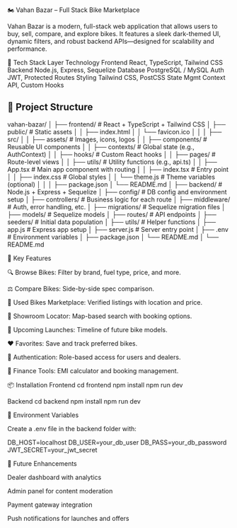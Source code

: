 🏍️ Vahan Bazar – Full Stack Bike Marketplace

Vahan Bazar is a modern, full-stack web application that allows users to buy, sell, compare, and explore bikes. It features a sleek dark-themed UI, dynamic filters, and robust backend APIs—designed for scalability and performance.

🚀 Tech Stack
Layer	Technology
Frontend	React, TypeScript, Tailwind CSS
Backend	Node.js, Express, Sequelize
Database	PostgreSQL / MySQL
Auth	JWT, Protected Routes
Styling	Tailwind CSS, PostCSS
State Mgmt	Context API, Custom Hooks


## 🧱 Project Structure

vahan-bazar/
│
├── frontend/                         # React + TypeScript + Tailwind CSS
│   ├── public/                       # Static assets
│   │   ├── index.html
│   │   └── favicon.ico
│   │
│   ├── src/
│   │   ├── assets/                   # Images, icons, logos
│   │   ├── components/               # Reusable UI components
│   │   ├── contexts/                 # Global state (e.g., AuthContext)
│   │   ├── hooks/                    # Custom React hooks
│   │   ├── pages/                    # Route-level views
│   │   ├── utils/                    # Utility functions (e.g., api.ts)
│   │   ├── App.tsx                   # Main app component with routing
│   │   ├── index.tsx                 # Entry point
│   │   ├── index.css                 # Global styles
│   │   └── theme.js                  # Theme variables (optional)
│   │
│   ├── package.json
│   └── README.md
│
├── backend/                          # Node.js + Express + Sequelize
│   ├── config/                       # DB config and environment setup
│   ├── controllers/                  # Business logic for each route
│   ├── middleware/                   # Auth, error handling, etc.
│   ├── migrations/                   # Sequelize migration files
│   ├── models/                       # Sequelize models
│   ├── routes/                       # API endpoints
│   ├── seeders/                      # Initial data population
│   ├── utils/                        # Helper functions
│   ├── app.js                        # Express app setup
│   ├── server.js                     # Server entry point
│   ├── .env                          # Environment variables
│   ├── package.json
│   └── README.md
│
└── README.md


🌟 Key Features

🔍 Browse Bikes: Filter by brand, fuel type, price, and more.

⚖️ Compare Bikes: Side-by-side spec comparison.

🛵 Used Bikes Marketplace: Verified listings with location and price.

🏢 Showroom Locator: Map-based search with booking options.

📅 Upcoming Launches: Timeline of future bike models.

❤️ Favorites: Save and track preferred bikes.

🔐 Authentication: Role-based access for users and dealers.

💸 Finance Tools: EMI calculator and booking management.

📦 Installation
Frontend
cd frontend
npm install
npm run dev

Backend
cd backend
npm install
npm run dev

🔐 Environment Variables

Create a .env file in the backend folder with:

DB_HOST=localhost
DB_USER=your_db_user
DB_PASS=your_db_password
JWT_SECRET=your_jwt_secret

📌 Future Enhancements

Dealer dashboard with analytics

Admin panel for content moderation

Payment gateway integration

Push notifications for launches and offers
